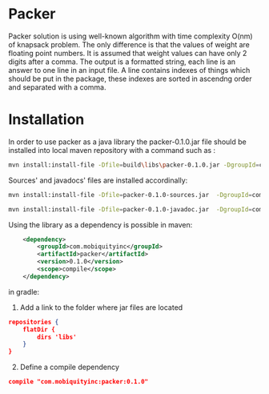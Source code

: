 # Packer
Packer solution is using well-known algorithm with time complexity O(nm) of knapsack problem. The only difference is that the values of weight are floating point numbers. It is assumed that weight values can have only 2 digits after a comma. The output is a formatted string, each line is an answer to one line in an input file. A line contains indexes of things which should be put in the package, these indexes are sorted in ascendng order and separated with a comma.
# Installation
In order to use packer as a java library the packer-0.1.0.jar file should be installed into local maven repository with a command such as :
```sh
mvn install:install-file -Dfile=build\libs\packer-0.1.0.jar -DgroupId=com.mobiquityinc -DartifactId=packer -Dversion=0.1.0 -Dpackaging=jar
```
Sources' and javadocs' files are installed accordinally:
```sh
mvn install:install-file -Dfile=packer-0.1.0-sources.jar  -DgroupId=com.mobiquityinc -DartifactId=packer -Dversion=0.1.0 -Dpackaging=jar -Dclassifier=sources
```
```sh
mvn install:install-file -Dfile=packer-0.1.0-javadoc.jar  -DgroupId=com.mobiquityinc -DartifactId=packer -Dversion=0.1.0 -Dpackaging=jar -Dclassifier=javadoc
```
Using the library as a dependency is possible in maven:
```xml
    <dependency>
        <groupId>com.mobiquityinc</groupId>
        <artifactId>packer</artifactId>
        <version>0.1.0</version>
        <scope>compile</scope>
    </dependency>
```
in gradle:
1. Add a link to the folder where jar files are located
```json
repositories {
    flatDir {
        dirs 'libs'
    }
}
```
2. Define a compile dependency
```json
compile "com.mobiquityinc:packer:0.1.0"
```
